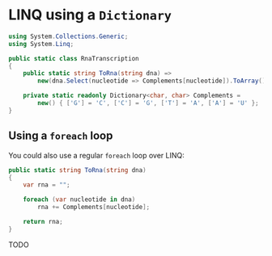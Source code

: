 # LINQ using a `Dictionary`

```csharp
using System.Collections.Generic;
using System.Linq;

public static class RnaTranscription
{
    public static string ToRna(string dna) =>
        new(dna.Select(nucleotide => Complements[nucleotide]).ToArray());

    private static readonly Dictionary<char, char> Complements =
        new() { ['G'] = 'C', ['C'] = 'G', ['T'] = 'A', ['A'] = 'U' };
}
```

## Using a `foreach` loop

You could also use a regular `foreach` loop over LINQ:

```csharp
public static string ToRna(string dna)
{
    var rna = "";

    foreach (var nucleotide in dna)
        rna += Complements[nucleotide];

    return rna;
}
```

TODO

[linq]: https://learn.microsoft.com/en-us/dotnet/csharp/programming-guide/concepts/linq/
[dictionary]: https://learn.microsoft.com/en-us/dotnet/api/system.collections.generic.dictionary-2
